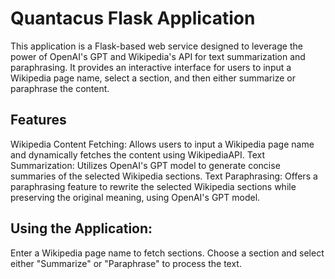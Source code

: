 # Quantacus Flask Application
This application is a Flask-based web service designed to leverage the power of OpenAI's GPT and Wikipedia's API for text summarization and paraphrasing. 
It provides an interactive interface for users to input a Wikipedia page name, select a section, and then either summarize or paraphrase the content.

## Features
Wikipedia Content Fetching: Allows users to input a Wikipedia page name and dynamically fetches the content using WikipediaAPI.
Text Summarization: Utilizes OpenAI's GPT model to generate concise summaries of the selected Wikipedia sections.
Text Paraphrasing: Offers a paraphrasing feature to rewrite the selected Wikipedia sections while preserving the original meaning, using OpenAI's GPT model.


## Using the Application:
Enter a Wikipedia page name to fetch sections.
Choose a section and select either "Summarize" or "Paraphrase" to process the text.
